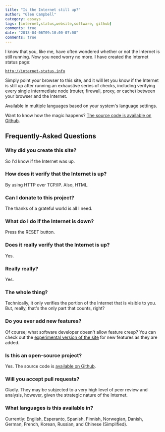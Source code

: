 ```yaml
---
title: "Is the Internet still up?"
author: "Glen Campbell"
category: essays
tags: [internet,status,website,software, github]
comments: true
date: "2013-04-06T09:10:00-07:00"
comments: true
---
```

I know that you, like me, have often wondered whether or not the
Internet is still running. Now you need worry no more. I have created
the Internet status page:

[`http://internet-status.info`](http://internet-status.info)

Simply point your browser to this site, and it will let you know
if the Internet is still up after running an exhaustive series of
checks, including verifying every single intermediate node (router,
firewall, proxy, or cache) between your browser and the Internet.

Available in multiple languages based on your system's language
settings.

Want to know how the magic happens? [The source code is available
on Github](https://github.com/gecampbell/internet-status.info).

<a name="faq"></a>
## Frequently-Asked Questions

### Why did you create this site?
So I'd know if the Internet was up.

### How does it verify that the Internet is up?
By using HTTP over TCP/IP. Also, HTML.

### Can I donate to this project?
The thanks of a grateful world is all I need.

### What do I do if the Internet is down?
Press the RESET button.

### Does it really verify that the Internet is up?
Yes.

### Really really?
Yes.

### The whole thing?
Technically, it only verifies the portion of the Internet that
is visible to you. But, really, that's the only part that counts,
right?

### Do you ever add new features?
Of course; what software developer doesn't allow feature creep?
You can check out the
<a href="http://x.internet-status.info">experimental
version of the site</a> for new features as they are added.

### Is this an open-source project?
Yes. The source code is
<a href="https://github.com/gecampbell/internet-status.info">available
on Github</a>.

### Will you accept pull requests?
Gladly. They may be subjected to a very high level of peer review
and analysis, however, given the strategic nature of the Internet.

### What languages is this available in?
Currently: English, Esperanto, Spanish, Finnish, Norwegian, Danish,
German, French, Korean, Russian, and Chinese (Simplified).

